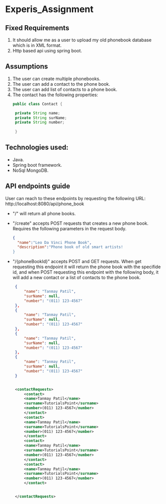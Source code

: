# Experis_Assignment

## Fixed Requirements
1. It should allow me as a user to upload my old phonebook database which is in XML format. 
2. Http based api using spring boot.

## Assumptions
1. The user can create multiple phonebooks.
2. The user can add a contact to the phone book.
3. The user can add list of contacts to a phone book.
4. The contact has the following properties:
   ~~~java
   public class Contact {
   
    private String name;
    private String surName;
    private String number;
    
    }
    ~~~

## Technologies used:
- Java.
- Spring boot framework.
- NoSql MongoDB.


## API endpoints guide
User can reach to these endpoints by requesting the following URL: http://localhost:8080/api/phone_book
- "/" will return all phone books.
- "/create" accepts POST requests that creates a new phone book. Requires the following parameters in the request body.
   ~~~json
   {
	 "name":"Leo Da Vinci Phone Book",
	 "description":"Phone book of old smart artists!
   }
   ~~~
- "/{phoneBookId}" accepts POST and GET requests. When get requesting this endpoint it will return the phone book with the specifide id,   and when POST requesting this endpoint with the following body, it will add a new contact or a list of contacts to the phone book.
   ~~~json
    {
        "name": "Tanmay Patil",
        "surName": null,
        "number": "(011) 123-4567"
    },
    {
        "name": "Tanmay Patil",
        "surName": null,
        "number": "(011) 123-4567"
    },
    {
        "name": "Tanmay Patil",
        "surName": null,
        "number": "(011) 123-4567"
    },
    {
        "name": "Tanmay Patil",
        "surName": null,
        "number": "(011) 123-4567"
    }
   ~~~
   
   ~~~XML

	<contactRequests>
	    <contact>
		<name>Tanmay Patil</name>
		<surname>TutorialsPoint</surname>
		<number>(011) 123-4567</number>
	    </contact>
	    <contact>
		<name>Tanmay Patil</name>
		<surname>TutorialsPoint</surname>
		<number>(011) 123-4567</number>
	    </contact>
	    <contact>
		<name>Tanmay Patil</name>
		<surname>TutorialsPoint</surname>
		<number>(011) 123-4567</number>
	    </contact>
	    <contact>
		<name>Tanmay Patil</name>
		<surname>TutorialsPoint</surname>
		<number>(011) 123-4567</number>
	    </contact>


	</contactRequests>
   ~~~
   

